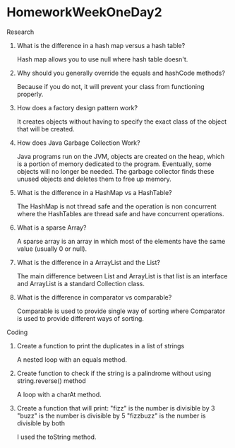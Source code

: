 # HomeworkWeekOneDay2

Research

1. What is the difference in a hash map versus a hash table?

    Hash map allows you to use null where hash table doesn't.

2. Why should you generally override the equals and hashCode methods?

    Because if you do not, it will prevent your class from functioning properly.

3. How does a factory design pattern work?

    It creates objects without having to specify the exact class of the object that will be created.

4. How does Java Garbage Collection Work?

    Java programs run on the JVM, objects are created on the heap, which is a portion of memory dedicated to the program. 
    Eventually, some objects will no longer be needed. 
    The garbage collector finds these unused objects and deletes them to free up memory.

5. What is the difference in a HashMap vs a HashTable?

    The HashMap is not thread safe and the operation is non concurrent where 
    the HashTables are thread safe and have concurrent operations.

6. What is a sparse Array?

    A sparse array is an array in which most of the elements have the same value 
    (usually 0 or null). 

7. What is the difference in a ArrayList and the List?

    The main difference between List and ArrayList is that list is an interface and 
    ArrayList is a standard Collection class.

8. What is the difference in comparator vs comparable?

    Comparable is used to provide single way of sorting where
    Comparator is used to provide different ways of sorting.
    
    
Coding

1. Create a function to print the duplicates in a list of strings

    A nested loop with an equals method.

2. Create function to check if the string is a palindrome without using string.reverse() method

    A loop with a charAt method.


3. Create a function that will print:
     "fizz" is the number is divisible by 3
     "buzz" is the number is divisible by 5
     "fizzbuzz" is the number is divisible by both
     
   I used the toString method.
  
    
